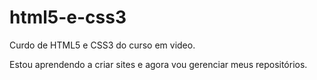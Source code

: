 # html5-e-css3
 Curdo de HTML5 e CSS3 do curso em video.

 Estou aprendendo a criar sites e agora vou gerenciar meus repositórios.
